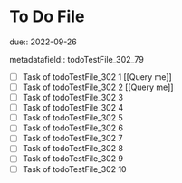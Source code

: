 # To Do File

due:: 2022-09-26

metadatafield:: todoTestFile_302_79

- [ ] Task of todoTestFile_302 1 [[Query me]]
- [ ] Task of todoTestFile_302 2 [[Query me]]
- [ ] Task of todoTestFile_302 3
- [ ] Task of todoTestFile_302 4
- [ ] Task of todoTestFile_302 5
- [ ] Task of todoTestFile_302 6
- [ ] Task of todoTestFile_302 7
- [ ] Task of todoTestFile_302 8
- [ ] Task of todoTestFile_302 9
- [ ] Task of todoTestFile_302 10